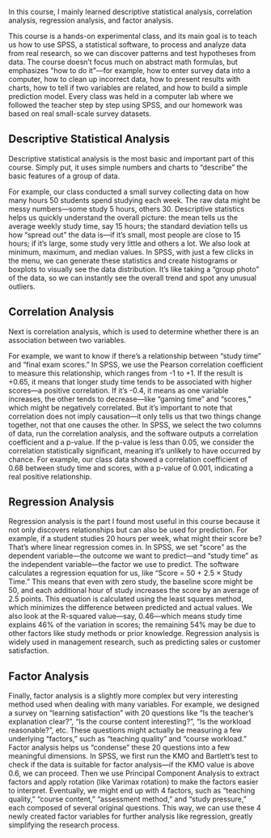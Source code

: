 In this course, I mainly learned descriptive statistical analysis, correlation analysis, regression analysis, and factor analysis. 

This course is a hands-on experimental class, and its main goal is to teach us how to use SPSS, a statistical software, to process and analyze data from real research, so we can discover patterns and test hypotheses from data. The course doesn’t focus much on abstract math formulas, but emphasizes "how to do it"—for example, how to enter survey data into a computer, how to clean up incorrect data, how to present results with charts, how to tell if two variables are related, and how to build a simple prediction model. Every class was held in a computer lab where we followed the teacher step by step using SPSS, and our homework was based on real small-scale survey datasets.

## Descriptive Statistical Analysis

Descriptive statistical analysis is the most basic and important part of this course. Simply put, it uses simple numbers and charts to “describe” the basic features of a group of data. 

For example, our class conducted a small survey collecting data on how many hours 50 students spend studying each week. The raw data might be messy numbers—some study 5 hours, others 30. Descriptive statistics helps us quickly understand the overall picture: the mean tells us the average weekly study time, say 15 hours; the standard deviation tells us how “spread out” the data is—if it’s small, most people are close to 15 hours; if it’s large, some study very little and others a lot. We also look at minimum, maximum, and median values. In SPSS, with just a few clicks in the menu, we can generate these statistics and create histograms or boxplots to visually see the data distribution. It’s like taking a “group photo” of the data, so we can instantly see the overall trend and spot any unusual outliers.

## Correlation Analysis

Next is correlation analysis, which is used to determine whether there is an association between two variables. 

For example, we want to know if there’s a relationship between “study time” and “final exam scores.” In SPSS, we use the Pearson correlation coefficient to measure this relationship, which ranges from -1 to +1. If the result is +0.65, it means that longer study time tends to be associated with higher scores—a positive correlation. If it’s -0.4, it means as one variable increases, the other tends to decrease—like “gaming time” and “scores,” which might be negatively correlated. But it’s important to note that correlation does not imply causation—it only tells us that two things change together, not that one causes the other. In SPSS, we select the two columns of data, run the correlation analysis, and the software outputs a correlation coefficient and a p-value. If the p-value is less than 0.05, we consider the correlation statistically significant, meaning it’s unlikely to have occurred by chance. For example, our class data showed a correlation coefficient of 0.68 between study time and scores, with a p-value of 0.001, indicating a real positive relationship.

## Regression Analysis

Regression analysis is the part I found most useful in this course because it not only discovers relationships but can also be used for prediction. For example, if a student studies 20 hours per week, what might their score be? That’s where linear regression comes in. In SPSS, we set “score” as the dependent variable—the outcome we want to predict—and “study time” as the independent variable—the factor we use to predict. The software calculates a regression equation for us, like “Score = 50 + 2.5 × Study Time.” This means that even with zero study, the baseline score might be 50, and each additional hour of study increases the score by an average of 2.5 points. This equation is calculated using the least squares method, which minimizes the difference between predicted and actual values. We also look at the R-squared value—say, 0.46—which means study time explains 46% of the variation in scores; the remaining 54% may be due to other factors like study methods or prior knowledge. Regression analysis is widely used in management research, such as predicting sales or customer satisfaction.

## Factor Analysis

Finally, factor analysis is a slightly more complex but very interesting method used when dealing with many variables. For example, we designed a survey on “learning satisfaction” with 20 questions like “Is the teacher’s explanation clear?”, “Is the course content interesting?”, “Is the workload reasonable?”, etc. These questions might actually be measuring a few underlying “factors,” such as “teaching quality” and “course workload.” Factor analysis helps us “condense” these 20 questions into a few meaningful dimensions. In SPSS, we first run the KMO and Bartlett’s test to check if the data is suitable for factor analysis—if the KMO value is above 0.6, we can proceed. Then we use Principal Component Analysis to extract factors and apply rotation (like Varimax rotation) to make the factors easier to interpret. Eventually, we might end up with 4 factors, such as “teaching quality,” “course content,” “assessment method,” and “study pressure,” each composed of several original questions. This way, we can use these 4 newly created factor variables for further analysis like regression, greatly simplifying the research process.